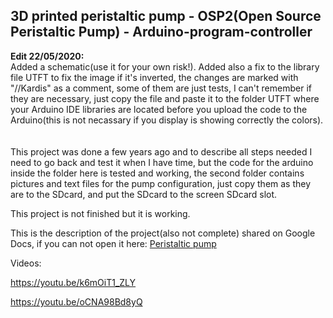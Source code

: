 <h2>3D printed peristaltic pump - OSP2(Open Source Peristaltic Pump) - Arduino-program-controller</h2>

<b>Edit 22/05/2020:</b></br>
Added a schematic(use it for your own risk!).
Added also a fix to the library file UTFT to fix the image if it's inverted, the changes are marked with "//Kardis" as a comment, some of them are just tests, I can't remember if they are necessary, just copy the file and paste it to the folder UTFT where your Arduino IDE libraries are located before you upload the code to the Arduino(this is not necassary if you display is showing correctly the colors).
</br>
</br>
</br>
This project was done a few years ago and to describe all steps needed I need to go back and test it when I have time, but the code for the arduino inside the folder here is tested and working, the second folder contains pictures and text files for the pump configuration, just copy them as they are to the SDcard, and put the SDcard to the screen SDcard slot.

This project is not finished but it is working.

This is the description of the project(also not complete) shared on Google Docs, if you can not open it here: 
<a href="https://docs.google.com/document/d/1LbuHTzObYambpghvvagBYFq4LxzemCzu4StoPfHHYoI/edit?usp=sharing">Peristaltic pump</a>

Videos:

https://youtu.be/k6mOiT1_ZLY

https://youtu.be/oCNA98Bd8yQ
